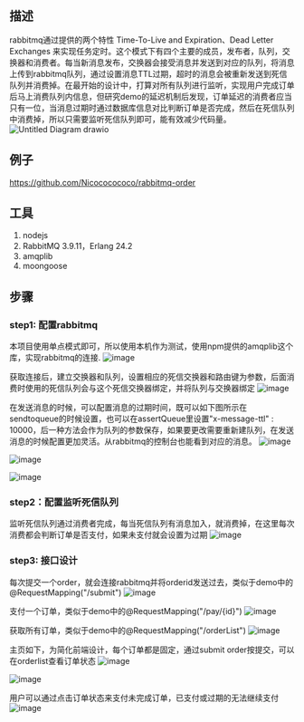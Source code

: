 ## 描述
rabbitmq通过提供的两个特性 Time-To-Live and Expiration、Dead Letter Exchanges 来实现任务定时。这个模式下有四个主要的成员，发布者，队列，交换器和消费者。每当新消息发布，交换器会接受消息并发送到对应的队列，将消息上传到rabbitmq队列，通过设置消息TTL过期，超时的消息会被重新发送到死信队列并消费掉。在最开始的设计中，打算对所有队列进行监听，实现用户完成订单后马上消费队列内信息，但研究demo的延迟机制后发现，订单延迟的消费者应当只有一位，当消息过期时通过数据库信息对比判断订单是否完成，然后在死信队列中消费掉，所以只需要监听死信队列即可，能有效减少代码量。
![Untitled Diagram drawio](https://user-images.githubusercontent.com/47339687/147440149-8dc67169-a73c-48b1-aa07-b39c1bc171c0.png) 

## 例子
https://github.com/Nicococococo/rabbitmq-order

## 工具
1. nodejs
2. RabbitMQ 3.9.11，Erlang 24.2
3. amqplib
4. moongoose

## 步骤
### step1: 配置rabbitmq
本项目使用单点模式即可，所以使用本机作为测试，使用npm提供的amqplib这个库，实现rabbitmq的连接.
![image](https://user-images.githubusercontent.com/47339687/147440217-cdf12ed3-a075-429f-bc99-8873cf08a5e5.png)

获取连接后，建立交换器和队列，设置相应的死信交换器和路由键为参数，后面消费时使用的死信队列会与这个死信交换器绑定，并将队列与交换器绑定
![image](https://user-images.githubusercontent.com/47339687/147440979-d9f60594-694c-44ea-b5bc-231771ff7341.png)

在发送消息的时候，可以配置消息的过期时间，既可以如下图所示在sendtoqueue的时候设置，也可以在assertQueue里设置"x-message-ttl" : 10000，后一种方法会作为队列的参数保存，如果要更改需要重新建队列，在发送消息的时候配置更加灵活。从rabbitmq的控制台也能看到对应的消息。
![image](https://user-images.githubusercontent.com/47339687/147441607-442de65c-2e77-48ad-85d9-216dac00c007.png)

![image](https://user-images.githubusercontent.com/47339687/147442910-114f7d8b-090b-4595-83f2-8fff93c82cc4.png)

![image](https://user-images.githubusercontent.com/47339687/147442806-ccda96e3-70dc-41ec-badb-70be1582f3ce.png)



### step2：配置监听死信队列
监听死信队列通过消费者完成，每当死信队列有消息加入，就消费掉，在这里每次消费都会判断订单是否支付，如果未支付就会设置为过期
![image](https://user-images.githubusercontent.com/47339687/147441713-66d34e32-f928-420c-8f15-84a066e2c5bf.png)

### step3: 接口设计
每次提交一个order，就会连接rabbitmq并将orderid发送过去，类似于demo中的@RequestMapping("/submit")
![image](https://user-images.githubusercontent.com/47339687/147441873-ed0f7504-3d57-49ba-a077-9b126cc82130.png)

支付一个订单，类似于demo中的@RequestMapping("/pay/{id}")
![image](https://user-images.githubusercontent.com/47339687/147442105-54587e27-4e66-4dc9-8f5d-430d1660aef4.png)

获取所有订单，类似于demo中的@RequestMapping("/orderList")
![image](https://user-images.githubusercontent.com/47339687/147442138-48b865d2-ea47-4ca0-a43c-87de67fc9cdb.png)

主页如下，为简化前端设计，每个订单都是固定，通过submit order按提交，可以在orderlist查看订单状态
![image](https://user-images.githubusercontent.com/47339687/147442416-8a898fe3-ff40-4d39-8fc0-40f84f5b92ae.png)

![image](https://user-images.githubusercontent.com/47339687/147442462-cc513dc9-208b-4e1e-aa39-4a9b1e36aa17.png)


用户可以通过点击订单状态来支付未完成订单，已支付或过期的无法继续支付
![image](https://user-images.githubusercontent.com/47339687/147442284-5f378a10-e8dc-401b-b2ed-5ca91cf8b2fe.png)

